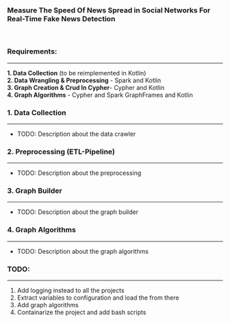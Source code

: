 ### Measure The Speed Of News Spread in Social Networks For Real-Time Fake News Detection
<br>

### Requirements:
-----------------
**1. Data Collection** (to be reimplemented in Kotlin)                   
**2. Data Wrangling & Preprocessing** - Spark and Kotlin      
**3. Graph Creation & Crud In Cypher**- Cypher and Kotlin  
**4. Graph Algorithms**               - Cypher and Spark GraphFrames and Kotlin 

### 1. Data Collection
-------------------
* TODO: Description about the data crawler
   
### 2. Preprocessing (ETL-Pipeline)
----------------------------------
* TODO: Description about the preprocessing


### 3. Graph Builder
--------------------
* TODO: Description about the graph builder


### 4. Graph Algorithms
-----------------------   
* TODO: Description about the graph algorithms

### TODO:
---------
1. Add logging instead to all the projects
2. Extract variables to configuration and load the from there
3. Add graph algorithms
4. Containarize the project and add bash scripts